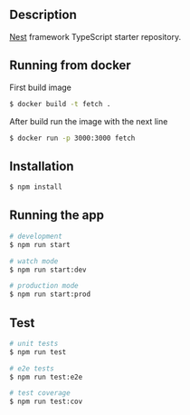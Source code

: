 ## Description

[Nest](https://github.com/nestjs/nest) framework TypeScript starter repository.

## Running from docker
First build image
```bash
$ docker build -t fetch .
```

After build run the image with the next line
```bash
$ docker run -p 3000:3000 fetch
```


## Installation

```bash
$ npm install
```

## Running the app

```bash
# development
$ npm run start

# watch mode
$ npm run start:dev

# production mode
$ npm run start:prod
```

## Test

```bash
# unit tests
$ npm run test

# e2e tests
$ npm run test:e2e

# test coverage
$ npm run test:cov
```
